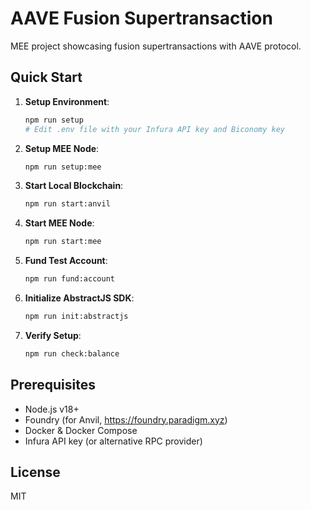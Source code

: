 # AAVE Fusion Supertransaction

MEE project showcasing fusion supertransactions with AAVE protocol.

## Quick Start

1. **Setup Environment**:

   ```bash
   npm run setup
   # Edit .env file with your Infura API key and Biconomy key
   ```

2. **Setup MEE Node**:

   ```bash
   npm run setup:mee
   ```

3. **Start Local Blockchain**:

   ```bash
   npm run start:anvil
   ```

4. **Start MEE Node**:

   ```bash
   npm run start:mee
   ```

5. **Fund Test Account**:

   ```bash
   npm run fund:account
   ```

6. **Initialize AbstractJS SDK**:

   ```bash
   npm run init:abstractjs
   ```

7. **Verify Setup**:
   ```bash
   npm run check:balance
   ```

## Prerequisites

- Node.js v18+
- Foundry (for Anvil, https://foundry.paradigm.xyz)
- Docker & Docker Compose
- Infura API key (or alternative RPC provider)

## License

MIT
